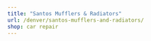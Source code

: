 ```yaml
---
title: "Santos Mufflers & Radiators"
url: /denver/santos-mufflers-and-radiators/
shop: car repair
---
```

